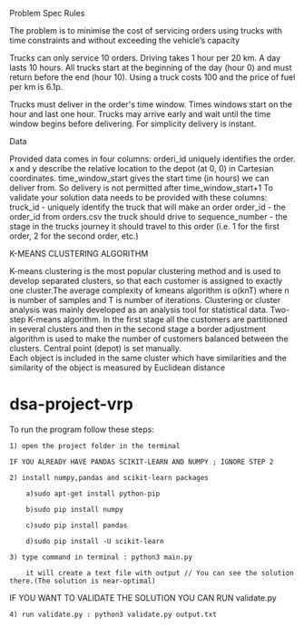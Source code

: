Problem Spec
Rules

The problem is to minimise the cost of servicing orders using  trucks with time constraints and without exceeding the vehicle’s capacity

Trucks can only service 10 orders. Driving takes 1 hour per 20 km. A day lasts 10 hours. All trucks start at the beginning of the day (hour 0) and must return before the end (hour 10). Using a truck costs 100 and the price of fuel per km is 6.1p.

Trucks must deliver in the order's time window. Times windows start on the hour and last one hour. Trucks may arrive early and wait until the time window begins before delivering. For simplicity delivery is instant.

Data

Provided data comes in four columns: orderi_id uniquely identifies the order. x and y describe the relative location to the depot (at 0, 0) in Cartesian coordinates. time_window_start gives the start time (in hours) we can deliver from. So delivery is not permitted after time_window_start+1 To validate your solution data needs to be provided with these columns: truck_id - uniquely identify the truck that will make an order order_id - the order_id from orders.csv the truck should drive to sequence_number - the stage in the trucks journey it should travel to this order (i.e. 1 for the first order, 2 for the second order, etc.)


K-MEANS CLUSTERING ALGORITHM

K-means clustering is the most popular clustering method and is used to develop separated clusters, so that each customer is assigned to exactly one cluster.The average complexity of kmeans algorithm  is o(knT) where n is number of samples and T is number of iterations.
Clustering or cluster analysis was mainly developed as an analysis tool for statistical data.
Two-step K-means algorithm.
In the first stage all the customers are partitioned in several clusters and then in the second stage a border adjustment algorithm is used to make the number of customers balanced between the clusters.
 Central point (depot) is set manually.   
Each object is included in the same cluster which have  similarities  and the  similarity of the object is measured by Euclidean distance


# dsa-project-vrp

To run the program follow these steps:

    1) open the project folder in the terminal 

    IF YOU ALREADY HAVE PANDAS SCIKIT-LEARN AND NUMPY ; IGNORE STEP 2

    2) install numpy,pandas and scikit-learn packages

        a)sudo apt-get install python-pip

        b)sudo pip install numpy

        c)sudo pip install pandas

        d)sudo pip install -U scikit-learn

    3) type command in terminal : python3 main.py

        it will create a text file with output // You can see the solution there.(The solution is near-optimal)
    
IF YOU WANT TO VALIDATE THE SOLUTION YOU CAN RUN validate.py
    
    4) run validate.py : python3 validate.py output.txt  
  

